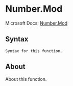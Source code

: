 ---
---

# Number.Mod

Microsoft Docs: [Number.Mod](https://docs.microsoft.com/en-us/powerquery-m/number-mod)

## Syntax

```
Syntax for this function.
```

## About

About this function.

